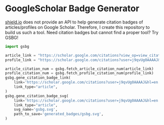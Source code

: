 # GoogleScholar Badge Generator

[shield.io](https://shield.io) does not provide an API to help generate citation badges of articles/profiles 
on Google Scholar. Therefore, I create this repository to build us such a tool.
Need citation badges but cannot find a proper tool? Try GSBG!

```python
import gsbg

article_link = "https://scholar.google.com/citations?view_op=view_citation&hl=en&user=j9qvUg0AAAAJ&citation_for_view=j9qvUg0AAAAJ:Y0pCki6q_DkC"
profile_link = "https://scholar.google.com/citations?user=j9qvUg0AAAAJ&hl=en"

article_citation_num = gsbg.fetch_article_citation_num(article_link)
profile_citation_num = gsbg.fetch_profile_citation_num(profile_link)
gsbg.gene_citation_badge_link(
    link='https://scholar.google.com/citations?user=j9qvUg0AAAAJ&hl=en', 
    link_type="article",
)
gsbg.gene_citation_badge_svg(
    link='https://scholar.google.com/citations?user=j9qvUg0AAAAJ&hl=en', 
    link_type="article",
    svg_name='gsbg.svg',
    path_to_save='generated_badges/gsbg.svg',
)
```